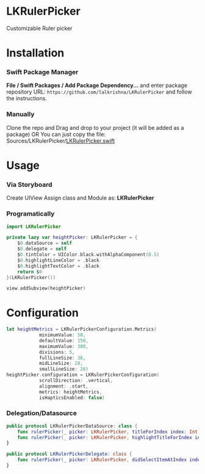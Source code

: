 # LKRulerPicker

Customizable Ruler picker

# Installation

### Swift Package Manager

**File / Swift Packages / Add Package Dependency...** and enter package repository URL: ```https://github.com/lalkrishna/LKRulerPicker``` and follow the instructions.

### Manually
Clone the repo and Drag and drop to your project (it will be added as a package)
OR
You can just copy the file: Sources/LKRulerPicker/[LKRulerPicker.swift](https://github.com/lalkrishna/LKRulerPicker/blob/main/Sources/LKRulerPicker/LKRulerPicker.swift "LKRulerPicker.swift")

# Usage

### Via Storyboard
Create UIView
Assign class and Module as: **LKRulerPicker**

### Programatically

```swift
import LKRulerPicker

private lazy var heightPicker: LKRulerPicker = {
    $0.dataSource = self
    $0.delegate = self
    $0.tintColor = UIColor.black.withAlphaComponent(0.5)
    $0.highlightLineColor = .black
    $0.highlightTextColor = .black
    return $0
}(LKRulerPicker())

view.addSubview(heightPicker)
```


# Configuration

```swift
let heightMetrics = LKRulerPickerConfiguration.Metrics(
            minimumValue: 50,
            defaultValue: 150,
            maximumValue: 300,
            divisions: 5,
            fullLineSize: 38,
            midLineSize: 28,
            smallLineSize: 28)
heightPicker.configuration = LKRulerPickerConfiguration(
            scrollDirection: .vertical,
            alignment: .start,
            metrics: heightMetrics,
            isHapticsEnabled: false)
```

### Delegation/Datasource
```swift
public protocol LKRulerPickerDataSource: class {
    func rulerPicker(_ picker: LKRulerPicker, titleForIndex index: Int) -> String?
    func rulerPicker(_ picker: LKRulerPicker, highlightTitleForIndex index: Int) -> String?
}

public protocol LKRulerPickerDelegate: class {
    func rulerPicker(_ picker: LKRulerPicker, didSelectItemAtIndex index: Int)
}
```

